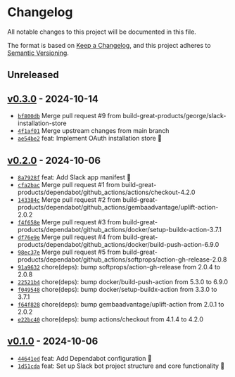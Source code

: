 # Changelog

All notable changes to this project will be documented in this file.

The format is based on [Keep a Changelog](https://keepachangelog.com/en/1.0.0/), and this project adheres to [Semantic Versioning](https://semver.org/spec/v2.0.0.html).

## Unreleased

## [v0.3.0](https://github.com/build-great-products/slack-bot/releases/tag/v0.3.0) - 2024-10-14

- [`bf800db`](https://github.com/build-great-products/slack-bot/commit/bf800dbcb82923c71e008f01cc50a0275fc7c244) Merge pull request #9 from build-great-products/george/slack-installation-store
- [`4f1af01`](https://github.com/build-great-products/slack-bot/commit/4f1af01ef47aefda378c16fc98e1611f822737bc) Merge upstream changes from main branch
- [`ae54be2`](https://github.com/build-great-products/slack-bot/commit/ae54be2c02503787fba5acc3439fbbbef5ffbde9) feat: Implement OAuth installation store 🔐

## [v0.2.0](https://github.com/build-great-products/slack-bot/releases/tag/v0.2.0) - 2024-10-06

- [`8a7928f`](https://github.com/build-great-products/slack-bot/commit/8a7928f6adba164b85696bcf38680aa62ae1ef8d) feat: Add Slack app manifest 🚀
- [`cfa2bac`](https://github.com/build-great-products/slack-bot/commit/cfa2bacf6fbec57705cfb31ca59aad52d9f656d3) Merge pull request #1 from build-great-products/dependabot/github_actions/actions/checkout-4.2.0
- [`143384c`](https://github.com/build-great-products/slack-bot/commit/143384ca6ea548ae9be460c44ac7cc9057ece65d) Merge pull request #2 from build-great-products/dependabot/github_actions/gembaadvantage/uplift-action-2.0.2
- [`f4f658e`](https://github.com/build-great-products/slack-bot/commit/f4f658eefbe24025d6ebc6acb05c25073c09f86f) Merge pull request #3 from build-great-products/dependabot/github_actions/docker/setup-buildx-action-3.7.1
- [`df76e9e`](https://github.com/build-great-products/slack-bot/commit/df76e9e73a09874d18cb5aa3dc75c732acdd0a3b) Merge pull request #4 from build-great-products/dependabot/github_actions/docker/build-push-action-6.9.0
- [`98ec37e`](https://github.com/build-great-products/slack-bot/commit/98ec37e0b5cf489134c2919abfc4f8108c44d53f) Merge pull request #5 from build-great-products/dependabot/github_actions/softprops/action-gh-release-2.0.8
- [`91a9632`](https://github.com/build-great-products/slack-bot/commit/91a96326d11b4d59ba4bb4384e42f2ad19453e7c) chore(deps): bump softprops/action-gh-release from 2.0.4 to 2.0.8
- [`22521b4`](https://github.com/build-great-products/slack-bot/commit/22521b48367f31aba3b3815ec404eefd0f229d5c) chore(deps): bump docker/build-push-action from 5.3.0 to 6.9.0
- [`f049548`](https://github.com/build-great-products/slack-bot/commit/f049548658bda9bf19db450dddbab1c3a9048a13) chore(deps): bump docker/setup-buildx-action from 3.3.0 to 3.7.1
- [`f64f828`](https://github.com/build-great-products/slack-bot/commit/f64f82872bce178d796b484102e87e5a79f3cfa3) chore(deps): bump gembaadvantage/uplift-action from 2.0.1 to 2.0.2
- [`e22bc40`](https://github.com/build-great-products/slack-bot/commit/e22bc40c3c6942ff57e81caa5d01d2ebc5581ae5) chore(deps): bump actions/checkout from 4.1.4 to 4.2.0

## [v0.1.0](https://github.com/build-great-products/slack-bot/releases/tag/v0.1.0) - 2024-10-06

- [`44641ed`](https://github.com/build-great-products/slack-bot/commit/44641edb3987f6c1295e9ba3a479cf327fcd6fb7) feat: Add Dependabot configuration 🤖
- [`1d51cda`](https://github.com/build-great-products/slack-bot/commit/1d51cdae0b7a5ba753198796f559cf1e43d11015) feat: Set up Slack bot project structure and core functionality 🚀
